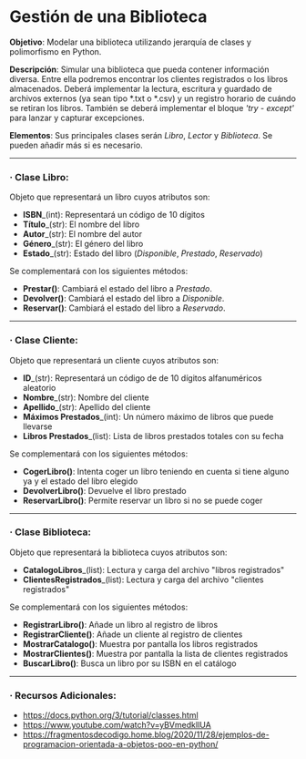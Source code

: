 # Gestión de una Biblioteca

**Objetivo**: Modelar una biblioteca utilizando jerarquía de clases y polimorfismo en Python.

**Descripción**: Simular una biblioteca que pueda contener información diversa. Entre ella podremos encontrar los
clientes registrados o los libros almacenados. Deberá implementar la lectura, escritura y guardado de archivos externos
(ya sean tipo *.txt o *.csv) y un registro horario de cuándo se retiran los libros. También se deberá implementar el bloque
_'try - except'_ para lanzar y capturar excepciones.

**Elementos**: Sus principales clases serán _Libro_, _Lector_ y _Biblioteca_. Se pueden añadir más si es necesario.

---

### · Clase Libro:
Objeto que representará un libro cuyos atributos son:
- **ISBN**_(int): Representará un código de 10 dígitos
- **Título**_(str): El nombre del libro
- **Autor**_(str): El nombre del autor
- **Género**_(str): El género del libro
- **Estado**_(str): Estado del libro (_Disponible_, _Prestado_, _Reservado_)

Se complementará con los siguientes métodos:
- **Prestar()**: Cambiará el estado del libro a _Prestado_.
- **Devolver()**: Cambiará el estado del libro a _Disponible_.
- **Reservar()**: Cambiará el estado del libro a _Reservado_.

---

### · Clase Cliente:
Objeto que representará un cliente cuyos atributos son:
- **ID**_(str): Representará un código de de 10 dígitos alfanuméricos aleatorio
- **Nombre**_(str): Nombre del cliente
- **Apellido**_(str): Apellido del cliente
- **Máximos Prestados**_(int): Un número máximo de libros que puede llevarse
- **Libros Prestados**_(list): Lista de libros prestados totales con su fecha

Se complementará con los siguientes métodos:
- **CogerLibro()**: Intenta coger un libro teniendo en cuenta si tiene alguno ya y el estado del libro elegido
- **DevolverLibro()**: Devuelve el libro prestado
- **ReservarLibro()**: Permite reservar un libro si no se puede coger

---

### · Clase Biblioteca:
Objeto que representará la biblioteca cuyos atributos son:
- **CatalogoLibros**_(list): Lectura y carga del archivo "libros registrados"
- **ClientesRegistrados**_(list): Lectura y carga del archivo "clientes registrados"

Se complementará con los siguientes métodos:
- **RegistrarLibro()**: Añade un libro al registro de libros
- **RegistrarCliente()**: Añade un cliente al registro de clientes
- **MostrarCatalogo()**: Muestra por pantalla los libros registrados
- **MostrarClientes()**: Muestra por pantalla la lista de clientes registrados
- **BuscarLibro()**: Busca un libro por su ISBN en el catálogo

---

### · Recursos Adicionales:
- https://docs.python.org/3/tutorial/classes.html
- https://www.youtube.com/watch?v=yBVmedkIlUA
- https://fragmentosdecodigo.home.blog/2020/11/28/ejemplos-de-programacion-orientada-a-objetos-poo-en-python/

